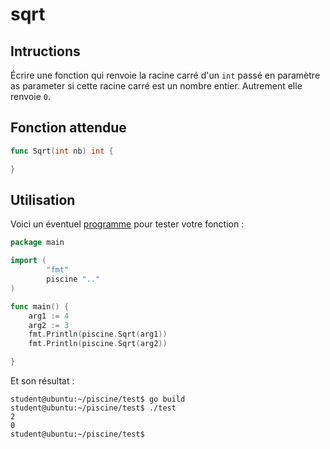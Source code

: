 # sqrt

## Intructions

Écrire une fonction qui renvoie la racine carré d'un `int` passé en paramètre as parameter si cette racine carré est un nombre entier. Autrement elle renvoie `0`.

## Fonction attendue

```go
func Sqrt(int nb) int {

}
```

## Utilisation

Voici un éventuel [programme](TODO-LINK) pour tester votre fonction :

```go
package main

import (
        "fmt"
        piscine ".."
)

func main() {
	arg1 := 4
	arg2 := 3
	fmt.Println(piscine.Sqrt(arg1))
	fmt.Println(piscine.Sqrt(arg2))

}
```

Et son résultat :

```console
student@ubuntu:~/piscine/test$ go build
student@ubuntu:~/piscine/test$ ./test
2
0
student@ubuntu:~/piscine/test$
```
